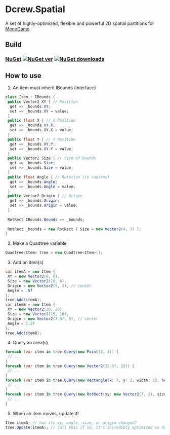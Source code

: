 # Dcrew.Spatial
 A set of highly-optimized, flexible and powerful 2D spatial partitions for [MonoGame](https://github.com/MonoGame/MonoGame)

## Build
### [NuGet](https://www.nuget.org/packages/Dcrew.Spatial) [![NuGet ver](https://img.shields.io/nuget/v/Dcrew.Spatial)](https://www.nuget.org/packages/Dcrew.Spatial) [![NuGet downloads](https://img.shields.io/nuget/dt/Dcrew.Spatial)](https://www.nuget.org/packages/Dcrew.Spatial)

## How to use
1. An item must inherit IBounds (interface)
```cs
class Item : IBounds {
 public Vector2 XY { // Position
  get => _bounds.XY;
  set => _bounds.XY = value;
 }
 public float X { // X Position
  get => _bounds.XY.X;
  set => _bounds.XY.X = value;
 }
 public float Y { // Y Position
  get => _bounds.XY.Y;
  set => _bounds.XY.Y = value;
 }
 public Vector2 Size { // Size of bounds
  get => _bounds.Size;
  set => _bounds.Size = value;
 }
 public float Angle { // Rotation (in radians)
  get => _bounds.Angle;
  set => _bounds.Angle = value;
 }
 public Vector2 Origin { // Origin
  get => _bounds.Origin;
  set => _bounds.Origin = value;
 }
 
 RotRect IBounds.Bounds => _bounds;
 
 RotRect _bounds = new RotRect { Size = new Vector2(4, 7) };
}
```

2. Make a Quadtree variable
```cs
Quadtree<Item> tree = new Quadtree<Item>();
```

3. Add an item(s)
```cs
var itemA = new Item {
 XY = new Vector2(0, 0),
 Size = new Vector2(10, 6),
 Origin = new Vector2(5, 3), // center
 Angle = .5f
};
tree.Add(itemA);
var itemB = new Item {
 XY = new Vector2(30, 20),
 Size = new Vector2(15, 10),
 Origin = new Vector2(7.5f, 5), // center
 Angle = 1.2f
};
tree.Add(itemB);
```

4. Query an area(s)
```cs
foreach (var item in tree.Query(new Point(3, 4)) {
 // ...
}
foreach (var item in tree.Query(new Vector2(32.5f, 25)) {
 // ...
}
foreach (var item in tree.Query(new Rectangle(x: 7, y: 2, width: 32, height: 27)) {
 // ...
}
foreach (var item in tree.Query(new RotRect(xy: new Vector2(7, 2), size: new Vector2(32, 27), angle: 0, origin: Vector2.Zero)) {
 // ...
}
```

5. When an item moves, update it!
```cs
Item itemA; // has its xy, angle, size, or origin changed?
tree.Update(itemA); // call this if so, it's incredibly optimized so don't worry!
```
